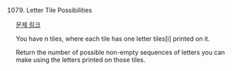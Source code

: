 1079. Letter Tile Possibilities

[문제 링크](https://leetcode.com/problems/letter-tile-possibilities/)

You have n tiles, where each tile has one letter tiles[i] printed on it.

Return the number of possible non-empty sequences of letters you can make using the letters printed on those tiles.
